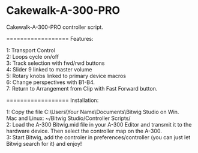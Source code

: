 Cakewalk-A-300-PRO
==================

Cakewalk-A-300-PRO controller script.

==================
Features:

1: Transport Control <br>
2: Loops cycle on/off<br>
3: Track selection with fwd/rwd buttons<br>
4: Slider 9 linked to master volume<br>
5: Rotary knobs linked to primary device macros<br>
6: Change perspectives with B1-B4. <br>
7: Return to Arrangement from Clip with Fast Forward button.<br>

==================
Installation:

1: Copy the file C:\Users\Your Name\Documents\Bitwig Studio on Win.<br>
   Mac and Linux: ~/Bitwig Studio/Controller Scripts/ <br>
2: Load the A-300 Bitwig.mid file in your A-300 Editor and transmit it to the hardware device. Then select
   the controller map on the A-300.<br>
3: Start Bitwig, add the controler in preferences/controller (you can just let Bitwig search for it) and enjoy!<br>
